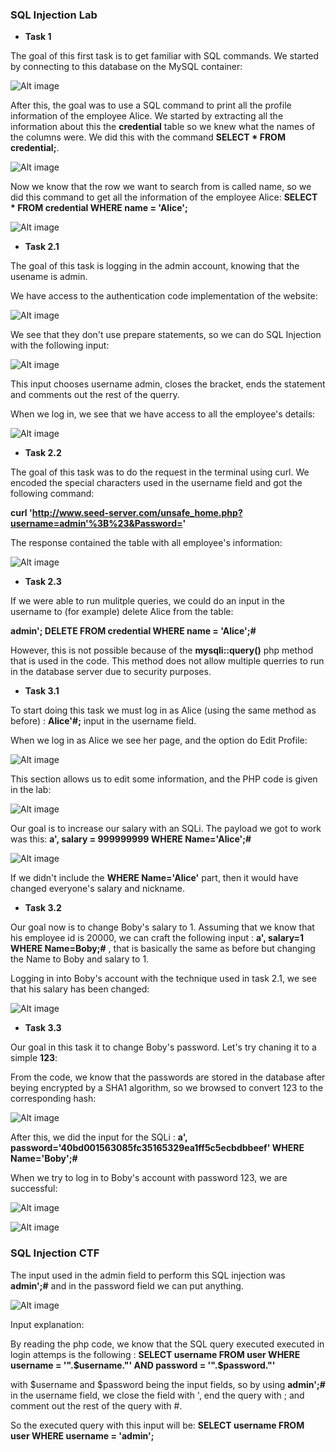 ### SQL Injection Lab

- **Task 1**

The goal of this first task is to get familiar with SQL commands.
We started by connecting to this database on the MySQL container:

![Alt image](images/lb8i2.png)

After this, the goal was to use a SQL command to print all the profile information of the employee Alice.
We started by extracting all the information about this the **credential** table so we knew what the names of the columns were.
We did this with the command **SELECT * FROM credential;**.

![Alt image](images/lb8i3.png)

Now we know that the row we want to search from is called name, so we did this command to get all the information of the employee Alice:
**SELECT * FROM credential WHERE name = 'Alice';**

![Alt image](images/lb8i4.png)

- **Task 2.1**

The goal of this task is logging in the admin account, knowing that the usename is admin.

We have access to the authentication code implementation of the website:

![Alt image](images/lb8i5.png)

We see that they don't use prepare statements, so we can do SQL Injection with the following input:

![Alt image](images/lb8i6.png)

This input chooses username admin, closes the bracket, ends the statement and comments out the rest of the querry.

When we log in, we see that we have access to all the employee's details:

![Alt image](images/lb8i7.png)

- **Task 2.2**

The goal of this task was to do the request in the terminal using curl. We encoded the special characters used in the username field and got the following command:

**curl 'http://www.seed-server.com/unsafe_home.php?username=admin'%3B%23&Password='** 

The response contained the table with all employee's information:

![Alt image](images/lb8i8.png)

- **Task 2.3**

If we were able to run mulitple queries, we could do an input in the username to (for example) delete Alice from the table:

**admin'; DELETE FROM credential WHERE name = 'Alice';#** 

However, this is not possible because of the **mysqli::query()** php method that is used in the code. This method does not allow multiple querries to run in the database server due to security purposes.

- **Task 3.1**

To start doing this task we must log in as Alice (using the same method as before) : **Alice'#;** input in the username field.

When we log in as Alice we see her page, and the option do Edit Profile:

![Alt image](images/lb8i9.png)

This section allows us to edit some information, and the PHP code is given in the lab:

![Alt image](images/lb8i10.png)

Our goal is to increase our salary with an SQLi. The payload we got to work was this: **a', salary = 999999999 WHERE Name='Alice';#**

![Alt image](images/lb8i11.png)

If we didn't include the **WHERE Name='Alice'** part, then it would have changed everyone's salary and nickname.

- **Task 3.2**

Our goal now is to change Boby's salary to 1. Assuming that we know that his employee id is 20000, we can craft the following input : **a', salary=1 WHERE Name=Boby;#** , that is basically the same as before but changing the Name to Boby and salary to 1.

Logging in into Boby's account with the technique used in task 2.1, we see that his salary has been changed:

![Alt image](images/lb8i12.png)

- **Task 3.3**

Our goal in this task it to change Boby's password. Let's try chaning it to a simple **123**:

From the code, we know that the passwords are stored in the database after beying encrypted by a SHA1 algorithm, so we browsed to convert 123 to the corresponding hash:

![Alt image](images/lb8i13.png)

After this, we did the input for the SQLi : **a', password='40bd001563085fc35165329ea1ff5c5ecbdbbeef' WHERE Name='Boby';#**

When we try to log in to Boby's account with password 123, we are successful:

![Alt image](images/lb8i14.png)

![Alt image](images/lb8i15.png)

### SQL Injection CTF

The input used in the admin field to perform this SQL injection was **admin';#** and in the password field we can put anything.

![Alt image](images/l8i18.png)

Input explanation:

By reading the php code, we know that the SQL query executed executed in login attemps is the following :
**SELECT username FROM user WHERE username = '".$username."' AND password = '".$password."'**

with $username and $password being the input fields, so by using **admin';#** in the username field, we close the field with ', end the query with ; and comment out the rest of the query with #.

So the executed query with this input will be: **SELECT username FROM user WHERE username = 'admin';**
